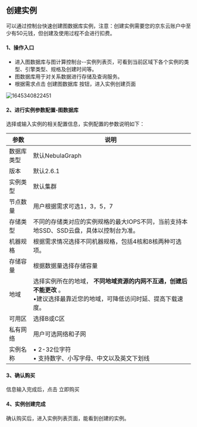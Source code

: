 ## 创建实例
可以通过控制台快速创建图数据库实例，注意：创建实例需要您的京东云账户中至少有50元钱，但创建及使用过程不会进行扣费。

#### 1、操作入口

- 进入图数据库与图计算控制台--实例列表页，可看到当前区域下各个实例的类型、引擎类型、规格及创建时间等。
- 图数据库用于对关系数据进行存储及查询服务。
- 根据需求点击 创建图数据库 按钮，进入实例创建页面

![1645340822451](https://github.com/jdcloudcom/cn/blob/cn-joygraph/image/Elastic-Compute/Graph-Compute/1645340822451.png)

#### 2、进行实例参数配置-图数据库

选择或输入实例的相关配置信息，实例配置的参数说明如下：

| 参数       | 说明                                                         |
| ---------- | ------------------------------------------------------------ |
| 数据库类型 | 默认NebulaGraph                                              |
| 版本       | 默认2.6.1                                                    |
| 实例类型   | 默认集群                                                     |
| 节点数量   | 用户根据需求可选1，3，5，7                                   |
| 存储类型   | 不同的存储类对应的实例规格的最大IOPS不同，当前支持本地SSD、SSD云盘，具体以控制台为准。 |
| 机器规格   | 根据需求情况选择不同机器规格，包括4核和8核两种可选项。       |
| 存储容量   | 根据数据量选择存储容量                                       |
| 地域       | 选择实例所在的地域， **不同地域资源的内网不互通，创建后不能更改** 。<br/>•建议选择最靠近您的地域，可降低访问时延、提高下载速度。 |
| 可用区     | 选择B或C区                                                   |
| 私有网络   | 用户可选网络和子网                                           |
| 实例名称   | • 2-32位字符<br/>• 支持数字、小写字母、中文以及英文下划线    |
#### 3、确认购买

信息输入完成后，点击 立即购买

#### 4、实例创建完成

确认购买后，进入实例列表页面，能看到创建的实例。
